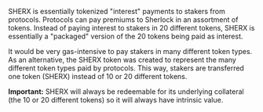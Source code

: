 SHERX is essentially tokenized "interest" payments to stakers from protocols. Protocols can pay premiums to Sherlock in an assortment of tokens. Instead of paying interest to stakers in 20 different tokens, SHERX is essentially a "packaged" version of the 20 tokens being paid as interest.

It would be very gas-intensive to pay stakers in many different token types. As an alternative, the SHERX token was created to represent the many different token types paid by protocols. This way, stakers are transferred one token (SHERX) instead of 10 or 20 different tokens.

**Important:** SHERX will always be redeemable for its underlying collateral (the 10 or 20 different tokens) so it will always have intrinsic value.

